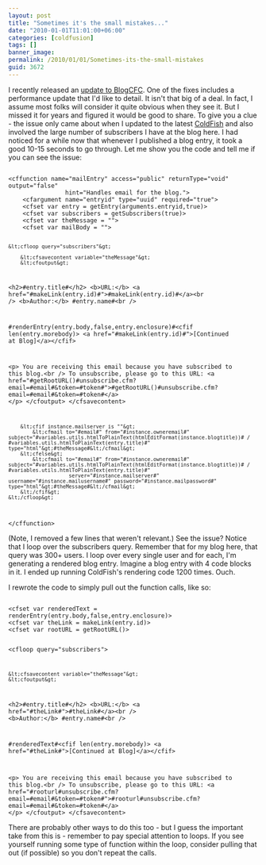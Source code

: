 ```yaml
---
layout: post
title: "Sometimes it's the small mistakes..."
date: "2010-01-01T11:01:00+06:00"
categories: [coldfusion]
tags: []
banner_image: 
permalink: /2010/01/01/Sometimes-its-the-small-mistakes
guid: 3672
---
```


I recently released an <a href="http://www.blogcfc.com/index.cfm/2010/1/1/BlogCFC-Update--First-in-2010">update to BlogCFC</a>. One of the fixes includes a performance update that I'd like to detail. It isn't that big of a deal. In fact, I assume most folks will consider it quite obvious when they see it. But I missed it for years and figured it would be good to share. To give you a clue - the issue only came about when I updated to the latest <a href="http://coldfish.riaforge.org">ColdFish</a> and also involved the large number of subscribers I have at the blog here. I had noticed for a while now that whenever I published a blog entry, it took a good 10-15 seconds to go through. Let me show you the code and tell me if you can see the issue:
<!--more-->
<code>
&lt;cffunction name="mailEntry" access="public" returnType="void" output="false"
				hint="Handles email for the blog."&gt;
	&lt;cfargument name="entryid" type="uuid" required="true"&gt;
	&lt;cfset var entry = getEntry(arguments.entryid,true)&gt;
	&lt;cfset var subscribers = getSubscribers(true)&gt;
	&lt;cfset var theMessage = ""&gt;
	&lt;cfset var mailBody = ""&gt;

	&lt;cfloop query="subscribers"&gt;
		
		&lt;cfsavecontent variable="theMessage"&gt;
		&lt;cfoutput&gt;
&lt;h2&gt;#entry.title#&lt;/h2&gt;
&lt;b&gt;URL:&lt;/b&gt; &lt;a href="#makeLink(entry.id)#"&gt;#makeLink(entry.id)#&lt;/a&gt;&lt;br /&gt;
&lt;b&gt;Author:&lt;/b&gt; #entry.name#&lt;br /&gt;

#renderEntry(entry.body,false,entry.enclosure)#&lt;cfif len(entry.morebody)&gt; 
&lt;a href="#makeLink(entry.id)#"&gt;[Continued at Blog]&lt;/a&gt;&lt;/cfif&gt;
				
&lt;p&gt;
You are receiving this email because you have subscribed to this blog.&lt;br /&gt;
To unsubscribe, please go to this URL:
&lt;a href="#getRootURL()#unsubscribe.cfm?email=#email#&token=#token#"&gt;#getRootURL()#unsubscribe.cfm?email=#email#&token=#token#&lt;/a&gt;
&lt;/p&gt;
		&lt;/cfoutput&gt;
		&lt;/cfsavecontent&gt;
			
		&lt;cfif instance.mailserver is ""&gt;
			&lt;cfmail to="#email#" from="#instance.owneremail#" subject="#variables.utils.htmlToPlainText(htmlEditFormat(instance.blogtitle))# / #variables.utils.htmlToPlainText(entry.title)#" type="html"&gt;#theMessage#&lt;/cfmail&gt;
		&lt;cfelse&gt;
			&lt;cfmail to="#email#" from="#instance.owneremail#" subject="#variables.utils.htmlToPlainText(htmlEditFormat(instance.blogtitle))# / #variables.utils.htmlToPlainText(entry.title)#"
						server="#instance.mailserver#" username="#instance.mailusername#" password="#instance.mailpassword#" type="html"&gt;#theMessage#&lt;/cfmail&gt;
		&lt;/cfif&gt;
	&lt;/cfloop&gt;
			
&lt;/cffunction&gt;
</code>

(Note, I removed a few lines that weren't relevant.) See the issue? Notice that I loop over the subscribers query. Remember that for my blog here, that query was 300+ users. I loop over every single user and for each, I'm generating a rendered blog entry. Imagine a blog entry with 4 code blocks in it. I ended up running ColdFish's rendering code 1200 times. Ouch. 

I rewrote the code to simply pull out the function calls, like so:

<code>
&lt;cfset var renderedText = renderEntry(entry.body,false,entry.enclosure)&gt;
&lt;cfset var theLink = makeLink(entry.id)&gt;
&lt;cfset var rootURL = getRootURL()&gt;

&lt;cfloop query="subscribers"&gt;

	&lt;cfsavecontent variable="theMessage"&gt;
	&lt;cfoutput&gt;
&lt;h2&gt;#entry.title#&lt;/h2&gt;
&lt;b&gt;URL:&lt;/b&gt; &lt;a href="#theLink#"&gt;#theLink#&lt;/a&gt;&lt;br /&gt;
&lt;b&gt;Author:&lt;/b&gt; #entry.name#&lt;br /&gt;

#renderedText#&lt;cfif len(entry.morebody)&gt;
&lt;a href="#theLink#"&gt;[Continued at Blog]&lt;/a&gt;&lt;/cfif&gt;

&lt;p&gt;
You are receiving this email because you have subscribed to this blog.&lt;br /&gt;
To unsubscribe, please go to this URL:
&lt;a href="#rooturl#unsubscribe.cfm?email=#email#&token=#token#"&gt;#rooturl#unsubscribe.cfm?email=#email#&token=#token#&lt;/a&gt;
&lt;/p&gt;
	&lt;/cfoutput&gt;
	&lt;/cfsavecontent&gt;
</code>

There are probably other ways to do this too - but I guess the important take from this is - remember to pay special attention to loops. If you see yourself running some type of function within the loop, consider pulling that out (if possible) so you don't repeat the calls.